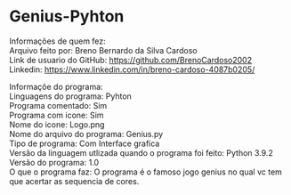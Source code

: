 # Genius-Pyhton
Informações de quem fez:  
  Arquivo feito por: Breno Bernardo da Silva Cardoso  
  Link de usuario do GitHub: https://github.com/BrenoCardoso2002  
  Linkedin: https://www.linkedin.com/in/breno-cardoso-4087b0205/  

Informaçõe do programa:  
  Linguagens do programa: Pyhton  
  Programa comentado: Sim  
  Programa com icone: Sim  
  Nome do icone: Logo.png  
  Nome do arquivo do programa: Genius.py  
  Tipo de programa: Com Interface grafica  
  Versão da linguagem utlizada quando o programa foi feito: Python 3.9.2  
  Versão do programa: 1.0  
  O que o programa faz: O programa é o famoso jogo genius no qual vc tem que acertar as sequencia de cores.
